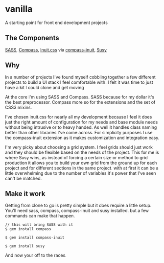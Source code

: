 vanilla
=======

A starting point for front end development projects

The Components
--------------
[SASS](http://sass-lang.com), [Compass](http://compass-style.org), [Inuit.css](http://inuitcss.com) via [compass-inuit](https://github.com/stephenway/compass-inuit), [Susy](http://susy.oddbird.net)


Why
---
In a number of projects I've found myself cobbling together a few different projects to build a UI stack I feel comfortable with. I felt it was time to just have a kit I could clone and get moving

At the core I'm using SASS and Compass. SASS because for my dollar it's the best preprocessor. Compass more so for the extensions and the set of CSS3 mixins.

I've chosen inuit.css for nearly all my development because I feel it does just the right amount of configuration for my needs and base module needs without being intrusive or to heavy handed. As well it handles class naming better than other libraries I've come across. For simplicity purposes I use the compass-inuit extension as it makes customization and integration easy.

I'm very picky about choosing a grid system. I feel grids should just work and they should be flexible based on the needs of the project. This for me is where Susy wins, as instead of forcing a certain size or method to grid production it allows you to build your own grid from the ground up for each project and for different sections in the same project. with at first it can be a little overwhelming due to the number of variables it's power that I've seen can't be matched.

Make it work
------------
Getting from clone to go is pretty simple but it does require a little setup. You'll need sass, compass, compass-inuit and susy installed. but a few commands can make that happen.

    // this will bring SASS with it
    $ gem install compass
    
    $ gem install compass-inuit
    
    $ gem install susy

And now your off to the races.